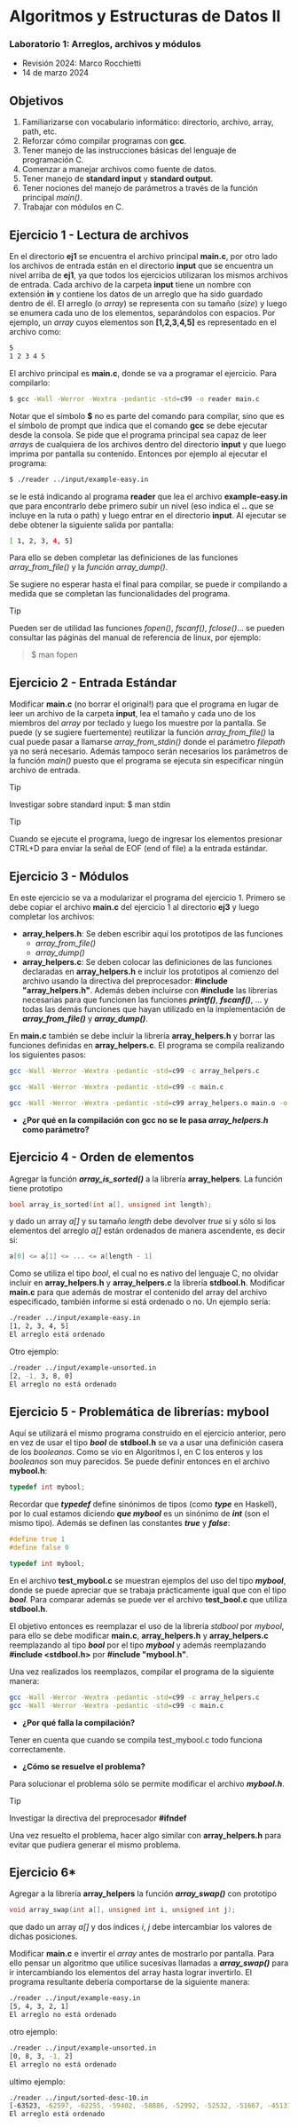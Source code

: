 # Algoritmos y Estructuras de Datos II
 
### Laboratorio 1: Arreglos, archivos y módulos
- Revisión 2024: Marco Rocchietti
- 14 de marzo 2024

## Objetivos
1. Familiarizarse con vocabulario informático: directorio, archivo, array, path, etc.
2. Reforzar cómo compilar programas con **gcc**.
3. Tener manejo de las instrucciones básicas del lenguaje de programación C.
4. Comenzar a manejar archivos como fuente de datos.
5. Tener manejo de **standard input** y **standard output**.
6. Tener nociones del manejo de parámetros a través de la función principal *main()*.
7. Trabajar con módulos en C.

## Ejercicio 1 - Lectura de archivos
En el directorio **ej1** se encuentra el archivo principal **main.c**, por otro lado los archivos de
entrada están en el directorio **input** que se encuentra un nivel arriba de **ej1**, ya que
todos los ejercicios utilizaran los mismos archivos de entrada. Cada archivo de la carpeta
**input** tiene un nombre con extensión **in** y contiene los datos de un arreglo que ha sido
guardado dentro de él. El arreglo (o *array*) se representa con su tamaño (*size*) y luego se
enumera cada uno de los elementos, separándolos con espacios. Por ejemplo, un *array*
cuyos elementos son **[1,2,3,4,5]** es representado en el archivo como:

~~~sh
5
1 2 3 4 5
~~~

El archivo principal es **main.c**, donde se va a programar el ejercicio. Para compilarlo:

~~~sh
$ gcc -Wall -Werror -Wextra -pedantic -std=c99 -o reader main.c
~~~

Notar que el símbolo **$** no es parte del comando para compilar, sino que es el símbolo de
prompt que indica que el comando **gcc** se debe ejecutar desde la consola. Se pide que el
programa principal sea capaz de leer *arrays* de cualquiera de los archivos dentro del
directorio **input** y que luego imprima por pantalla su contenido. Entonces por ejemplo al
ejecutar el programa:

~~~sh
$ ./reader ../input/example-easy.in
~~~

se le está indicando al programa **reader** que lea el archivo **example-easy.in** que para
encontrarlo debe primero subir un nivel (eso indica el **..** que se incluye en la ruta o path) y 
luego entrar en el directorio **input**. Al ejecutar se debe obtener la siguiente salida por pantalla:

~~~sh
[ 1, 2, 3, 4, 5]
~~~

Para ello se deben completar las definiciones de las funciones *array_from_file()* y la
*función array_dump()*.

Se sugiere no esperar hasta el final para compilar, se puede ir compilando a medida que se
completan las funcionalidades del programa.

> [!TIP]
Pueden ser de utilidad las funciones *fopen()*, *fscanf()*, *fclose()*... se pueden
consultar las páginas del manual de referencia de linux, por ejemplo:
>
> $ man fopen

## Ejercicio 2 - Entrada Estándar
Modificar **main.c** (no borrar el original!) para que el programa en lugar de leer un archivo
de la carpeta **input**, lea el tamaño y cada uno de los miembros del *array* por teclado y
luego los muestre por la pantalla. Se puede (y se sugiere fuertemente) reutilizar la función
*array_from_file()* la cual puede pasar a llamarse *array_from_stdin()* donde el
parámetro *filepath* ya no será necesario. Además tampoco serán necesarios los
parámetros de la función *main()* puesto que el programa se ejecuta sin especificar
ningún archivo de entrada.

> [!TIP]
Investigar sobre standard input: $ man stdin

> [!TIP]
Cuando se ejecute el programa, luego de ingresar los elementos presionar CTRL+D
para enviar la señal de EOF (end of file) a la entrada estándar.

## Ejercicio 3 - Módulos
En este ejercicio se va a modularizar el programa del ejercicio 1. Primero se debe copiar el
archivo **main.c** del ejercicio 1 al directorio **ej3** y luego completar los archivos:
- **array_helpers.h**: Se deben escribir aquí los prototipos de las funciones
  - *array_from_file()*
  - *array_dump()*
- **array_helpers.c**: Se deben colocar las definiciones de las funciones declaradas
  en **array_helpers.h** e incluir los prototipos al comienzo del archivo usando la
  directiva del preprocesador: **#include "array_helpers.h"**. Además deben
  incluirse con **#include** las librerías necesarias para que funcionen las funciones
  ***printf()***, ***fscanf()***, ... y todas las demás funciones que hayan utilizado en la
  implementación de ***array_from_file()*** y ***array_dump()***.

En **main.c** también se debe incluir la librería **array_helpers.h** y borrar las funciones
definidas en **array_helpers.c**. El programa se compila realizando los siguientes pasos:

~~~sh
gcc -Wall -Werror -Wextra -pedantic -std=c99 -c array_helpers.c
~~~

~~~sh
gcc -Wall -Werror -Wextra -pedantic -std=c99 -c main.c
~~~

~~~sh
gcc -Wall -Werror -Wextra -pedantic -std=c99 array_helpers.o main.o -o reader
~~~

- **¿Por qué en la compilación con gcc no se le pasa *array_helpers.h* como parámetro?**

## Ejercicio 4 - Orden de elementos
Agregar la función ***array_is_sorted()*** a la librería **array_helpers**. La función tiene
prototipo

~~~c
bool array_is_sorted(int a[], unsigned int length);
~~~

y dado un array *a[]* y su tamaño *length* debe devolver *true* si y sólo si los
elementos del arreglo *a[]* están ordenados de manera ascendente, es decir si:

~~~c
a[0] <= a[1] <= ... <= a[length - 1]
~~~

Como se utiliza el tipo *bool*, el cual no es nativo del lenguaje C, no olvidar incluir en 
**array_helpers.h** y **array_helpers.c** la librería **stdbool.h**. Modificar **main.c** para
que además de mostrar el contenido del array del archivo especificado, también informe si
está ordenado o no. Un ejemplo sería:

~~~sh
./reader ../input/example-easy.in
[1, 2, 3, 4, 5]
El arreglo está ordenado
~~~

Otro ejemplo:

~~~sh
./reader ../input/example-unsorted.in
[2, -1, 3, 8, 0]
El arreglo no está ordenado
~~~

## Ejercicio 5 - Problemática de librerías: mybool
Aquí se utilizará el mismo programa construido en el ejercicio anterior, pero en vez de usar
el tipo ***bool*** de **stdbool.h** se va a usar una definición casera de los *booleanos*. Como se
vio en Algoritmos I, en C los enteros y los *booleanos* son muy parecidos. Se puede definir
entonces en el archivo **mybool.h**:

~~~c
typedef int mybool;
~~~

Recordar que ***typedef*** define sinónimos de tipos (como ***type*** en Haskell), por lo cual
estamos diciendo ***que mybool*** es un sinónimo de ***int*** (son el mismo tipo). Además se
definen las constantes ***true*** y ***false***:

~~~c
#define true 1
#define false 0

typedef int mybool;
~~~

En el archivo **test_mybool.c** se muestran ejemplos del uso del tipo ***mybool***, donde se
puede apreciar que se trabaja prácticamente igual que con el tipo ***bool***. Para comparar
además se puede ver el archivo **test_bool.c** que utiliza **stdbool.h**.

El objetivo entonces es reemplazar el uso de la librería *stdbool* por *mybool*, para ello se
debe modificar **main.c**, **array_helpers.h** y **array_helpers.c** reemplazando al tipo
***bool*** por el tipo ***mybool*** y además reemplazando **#include <stdbool.h>** por
**#include "mybool.h"**.

Una vez realizados los reemplazos, compilar el programa de la siguiente manera:

~~~sh
gcc -Wall -Werror -Wextra -pedantic -std=c99 -c array_helpers.c
gcc -Wall -Werror -Wextra -pedantic -std=c99 -c main.c
~~~

- **¿Por qué falla la compilación?**

Tener en cuenta que cuando se compila test_mybool.c todo funciona correctamente.

- **¿Cómo se resuelve el problema?**

Para solucionar el problema sólo se permite modificar el archivo ***mybool.h***.

> [!TIP]
Investigar la directiva del preprocesador **#ifndef**

Una vez resuelto el problema, hacer algo similar con **array_helpers.h** para evitar que
pudiera generar el mismo problema.

## Ejercicio 6*
Agregar a la librería **array_helpers** la función ***array_swap()*** con prototipo

~~~c
void array_swap(int a[], unsigned int i, unsigned int j);
~~~

que dado un array *a[]* y dos índices *i*, *j* debe intercambiar los valores de dichas
posiciones.

Modificar **main.c** e invertir el *array* antes de mostrarlo por pantalla. Para ello pensar un
algoritmo que utilice sucesivas llamadas a ***array_swap()*** para ir intercambiando los
elementos del array hasta lograr invertirlo. El programa resultante debería comportarse de la
siguiente manera:

~~~sh
./reader ../input/example-easy.in
[5, 4, 3, 2, 1]
El arreglo no está ordenado
~~~

otro ejemplo:

~~~sh
./reader ../input/example-unsorted.in
[0, 8, 3, -1, 2]
El arreglo no está ordenado
~~~

ultimo ejemplo:

~~~sh
./reader ../input/sorted-desc-10.in
[-63523, -62597, -62255, -59402, -58886, -52992, -52532, -51667, -45131, -44047]
El arreglo está ordenado
~~~










